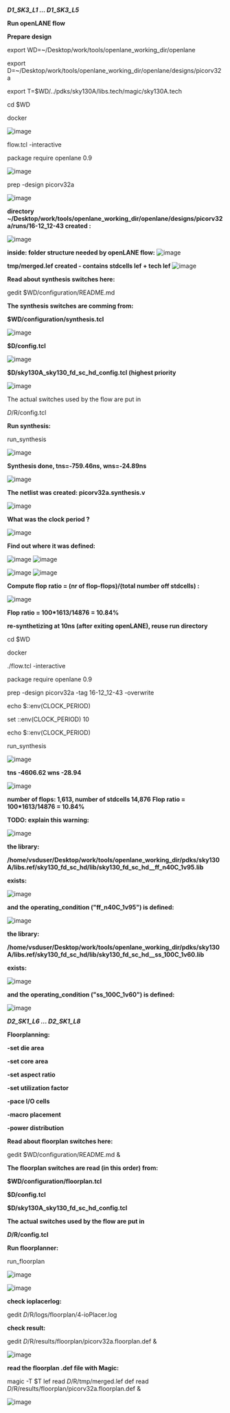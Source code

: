 ***D1_SK3_L1 ... D1_SK3_L5***

**Run openLANE flow**

**Prepare design**

export WD=~/Desktop/work/tools/openlane_working_dir/openlane

export D=~/Desktop/work/tools/openlane_working_dir/openlane/designs/picorv32a

export T=$WD/../pdks/sky130A/libs.tech/magic/sky130A.tech

cd $WD

docker

![image](https://github.com/user-attachments/assets/e92a482f-0b48-4469-9e00-94635dd243e3)

flow.tcl -interactive

package require openlane 0.9

![image](https://github.com/user-attachments/assets/ad651f49-75c1-47db-8642-4d565ed2360d)

prep -design picorv32a

![image](https://github.com/user-attachments/assets/3aa5bec3-3973-407d-81d3-5724129053a8)

**directory ~/Desktop/work/tools/openlane_working_dir/openlane/designs/picorv32a/runs/16-12_12-43 created :**

![image](https://github.com/user-attachments/assets/ff2d09f1-fe56-4961-b53f-b26660efd2e4)

**inside: folder structure needed by openLANE flow:**
![image](https://github.com/user-attachments/assets/13da1d7e-eb89-431f-a2c4-67c7cc7531c6)

**tmp/merged.lef created - contains stdcells lef + tech lef**
![image](https://github.com/user-attachments/assets/ff06b1d5-db79-42cf-b493-98f227c2b64e)

**Read about synthesis switches here:**

gedit $WD/configuration/README.md

**The synthesis switches are comming from:**

**$WD/configuration/synthesis.tcl**

![image](https://github.com/user-attachments/assets/418df43a-fc21-43df-8419-610c3d291331)

**$D/config.tcl**

![image](https://github.com/user-attachments/assets/2e73033f-c875-4036-ae1b-f6d16bda6981)

**$D/sky130A_sky130_fd_sc_hd_config.tcl (highest priority**

![image](https://github.com/user-attachments/assets/0f2c726d-f75a-48d5-8422-47ac10577102)

The actual switches used by the flow are put in

$D/$R/config.tcl

**Run synthesis:**

run_synthesis

![image](https://github.com/user-attachments/assets/31126b29-5069-4d09-b2be-45e08c3af9fd)

**Synthesis done, tns=-759.46ns, wns=-24.89ns**

![image](https://github.com/user-attachments/assets/6ae0d4d0-5c1d-4cae-8dbb-eeb453492d09)

**The netlist was created: picorv32a.synthesis.v**

![image](https://github.com/user-attachments/assets/af18136e-869a-4ff6-b841-d0d76a17b3de)

**What was the clock period ?**

![image](https://github.com/user-attachments/assets/357a3a55-1d2e-4ba4-abb8-a301cdd2037a)

**Find out where it was defined:**

![image](https://github.com/user-attachments/assets/f15ba0a8-c576-4399-8dc7-81c53b84113d)
![image](https://github.com/user-attachments/assets/e34a43a8-43c3-4413-901c-09c92fc46da2)

![image](https://github.com/user-attachments/assets/47c2c7d5-3b30-4fd0-aade-bbac8281cbb3)
![image](https://github.com/user-attachments/assets/432d4642-621f-4d4c-b37a-2c748fb37dce)

**Compute flop ratio = (nr of flop-flops)/(total number off stdcells) :**

![image](https://github.com/user-attachments/assets/4594ef7e-4a28-4afd-abe5-ab710ef1824b)

**Flop ratio = 100*1613/14876 = 10.84%**

**re-synthetizing at 10ns (after exiting openLANE), reuse run directory**

cd $WD

docker

./flow.tcl -interactive

package require openlane 0.9

prep -design picorv32a -tag 16-12_12-43 -overwrite

echo $::env(CLOCK_PERIOD)

set ::env(CLOCK_PERIOD) 10

echo $::env(CLOCK_PERIOD)

run_synthesis

![image](https://github.com/user-attachments/assets/559fb349-fc33-4854-8d1e-3597c795ad42)


**tns -4606.62 wns -28.94**

![image](https://github.com/user-attachments/assets/b865af40-5b33-43cb-a42a-8485a0f8e9f1)

**number of flops: 1,613, number of stdcells 14,876** 
**Flop ratio = 100*1613/14876 = 10.84%**


**TODO: explain this warning:**

![image](https://github.com/user-attachments/assets/b5040775-11d8-4531-9702-6c903dddac6b)

**the library:** 

**/home/vsduser/Desktop/work/tools/openlane_working_dir/pdks/sky130A/libs.ref/sky130_fd_sc_hd/lib/sky130_fd_sc_hd__ff_n40C_1v95.lib**

**exists:**

![image](https://github.com/user-attachments/assets/b1d1073c-9a44-4893-bd97-b7c04f5cc1ee)

**and the operating_condition ("ff_n40C_1v95") is defined:**

![image](https://github.com/user-attachments/assets/baf0c47a-8dde-4903-a6ac-f2dca1103a9b)

**the library:** 

**/home/vsduser/Desktop/work/tools/openlane_working_dir/pdks/sky130A/libs.ref/sky130_fd_sc_hd/lib/sky130_fd_sc_hd__ss_100C_1v60.lib**

**exists:**

![image](https://github.com/user-attachments/assets/365ded0c-b58f-409f-bbf8-5e4326110897)

**and the operating_condition ("ss_100C_1v60") is defined:**

![image](https://github.com/user-attachments/assets/c56def9a-bcf1-40fe-aa75-98848c9d7b05)





***D2_SK1_L6 ... D2_SK1_L8***

**Floorplanning:**

**-set die area**

**-set core area**

**-set aspect ratio**

**-set utilization factor**

**-pace I/O cells**

**-macro placement**

**-power distribution**



**Read about floorplan switches here:**

gedit $WD/configuration/README.md &

**The floorplan switches are read (in this order) from:**

**$WD/configuration/floorplan.tcl**

**$D/config.tcl** 

**$D/sky130A_sky130_fd_sc_hd_config.tcl**

**The actual switches used by the flow are put in**

**$D/$R/config.tcl**

**Run floorplanner:**

run_floorplan

![image](https://github.com/user-attachments/assets/8109629b-5971-4e23-9cda-ba18494c3cc9)

![image](https://github.com/user-attachments/assets/4d0cb450-fbc4-410f-849e-f73c68f1aea6)


**check ioplacerlog:**

gedit $D/$R/logs/floorplan/4-ioPlacer.log

**check result:**

gedit $D/$R/results/floorplan/picorv32a.floorplan.def &

![image](https://github.com/user-attachments/assets/997b5c05-a245-4e62-bb6d-2e7d1701ecf3)

**read the floorplan .def file with Magic:**

magic -T $T lef read $D/$R/tmp/merged.lef def read $D/$R/results/floorplan/picorv32a.floorplan.def &

![image](https://github.com/user-attachments/assets/0d4afac0-ba8c-439d-beed-aa020f9d543a)


